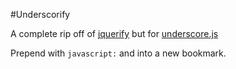 #Underscorify

A complete rip off of [jquerify](http://www.learningjquery.com/2009/04/better-stronger-safer-jquerify-bookmarklet) but for [underscore.js](http://documentcloud.github.com/underscore/)

Prepend with `javascript:` and into a new bookmark. 